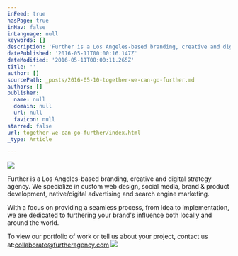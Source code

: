 ```yaml
---
inFeed: true
hasPage: true
inNav: false
inLanguage: null
keywords: []
description: 'Further is a Los Angeles-based branding, creative and digital strategy agency. We specialize in custom web design, social media, brand & product development, native/digital advertising and search engine marketing.'
datePublished: '2016-05-11T00:00:16.147Z'
dateModified: '2016-05-11T00:00:11.265Z'
title: ''
author: []
sourcePath: _posts/2016-05-10-together-we-can-go-further.md
authors: []
publisher:
  name: null
  domain: null
  url: null
  favicon: null
starred: false
url: together-we-can-go-further/index.html
_type: Article

---
```

![](https://the-grid-user-content.s3-us-west-2.amazonaws.com/0e9cea92-cfb4-4ff8-87af-bb6c0b2ac72f.jpg)

Further is a Los Angeles-based branding, creative and digital strategy agency. We specialize in custom web design, social media, brand & product development, native/digital advertising and search engine marketing.

With a focus on providing a seamless process, from idea to implementation, we are dedicated to furthering your brand's influence both locally and around the world.

To view our portfolio of work or tell us about your project, contact us at:[collaborate@furtheragency.com][0]
![](https://the-grid-user-content.s3-us-west-2.amazonaws.com/e3e4c20a-30e9-45cc-9e2f-634f9c25a9e6.jpg)

[0]: mailto:collaborate@furtheragency.com